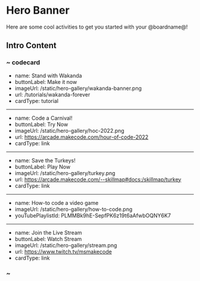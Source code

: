 # Hero Banner

Here are some cool activities to get you started with your @boardname@!

## Intro Content

### ~ codecard
* name: Stand with Wakanda
* buttonLabel: Make it now
* imageUrl: /static/hero-gallery/wakanda-banner.png
* url: /tutorials/wakanda-forever
* cardType: tutorial
---
* name: Code a Carnival!
* buttonLabel: Try Now
* imageUrl: /static/hero-gallery/hoc-2022.png
* url: https://arcade.makecode.com/hour-of-code-2022
* cardType: link
---
* name: Save the Turkeys!
* buttonLabel: Play Now
* imageUrl: /static/hero-gallery/turkey.png
* url: https://arcade.makecode.com/--skillmap#docs:/skillmap/turkey
* cardType: link
---
* name: How-to code a video game
* imageUrl: /static/hero-gallery/how-to-code.png
* youTubePlaylistId: PLMMBk9hE-SepfPK6z19t6aAfwbOQNY6K7
---
* name: Join the Live Stream
* buttonLabel: Watch Stream
* imageUrl: /static/hero-gallery/stream.png
* url: https://www.twitch.tv/msmakecode
* cardType: link

### ~
